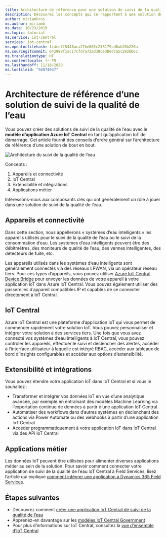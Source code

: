 ```yaml
---
title: Architecture de référence pour une solution de suivi de la qualité de l’eau créée avec Azure IoT Central | Microsoft Docs
description: Découvrez les concepts qui se rapportent à une solution de suivi de la qualité de l’eau conçue avec Azure IoT Central.
author: miriambrus
ms.author: miriamb
ms.date: 10/23/2019
ms.topic: tutorial
ms.service: iot-central
services: iot-central
ms.openlocfilehash: 1c4cc7f5440aca27be085c238179cd0ab20b226a
ms.sourcegitcommit: 642988f1ac17cfd7a72ad38ce38ed7a5c2926b6c
ms.translationtype: HT
ms.contentlocale: fr-FR
ms.lasthandoff: 11/18/2020
ms.locfileid: "94874047"
---
```

# <a name="water-quality-monitoring-reference-architecture"></a>Architecture de référence d’une solution de suivi de la qualité de l’eau 



Vous pouvez créer des solutions de suivi de la qualité de l’eau avec le **modèle d’application Azure IoT Central** en tant qu’application IoT de démarrage. Cet article fournit des conseils d’ordre général sur l’architecture de référence d’une solution de bout en bout. 


![Architecture du suivi de la qualité de l’eau](./media/concepts-waterqualitymonitoring-architecture/concepts-waterqualitymonitoring-architecture1.png)

Concepts :

1. Appareils et connectivité  
1. IoT Central 
2. Extensibilité et intégrations
3. Applications métier

Intéressons-nous aux composants clés qui ont généralement un rôle à jouer dans une solution de suivi de la qualité de l’eau.

## <a name="devices-and-connectivity"></a>Appareils et connectivité 
Dans cette section, nous appellerons « systèmes d’eau intelligents » les appareils utilisés pour le suivi de la qualité de l’eau ou le suivi de la consommation d’eau. Les systèmes d’eau intelligents peuvent être des débitmètres, des moniteurs de qualité de l’eau, des vannes intelligentes, des détecteurs de fuite, etc.

Les appareils utilisés dans les systèmes d’eau intelligents sont généralement connectés via des réseaux LPWAN, via un opérateur réseau tiers. Pour ces types d’appareils, vous pouvez utiliser [Azure IoT Central Device Bridge](../core/howto-build-iotc-device-bridge.md) pour envoyer les données de votre appareil à votre application IoT dans Azure IoT Central. Vous pouvez également utiliser des passerelles d’appareil compatibles IP et capables de se connecter directement à IoT Central.

## <a name="iot-central"></a>IoT Central 
Azure IoT Central est une plateforme d’application IoT qui vous permet de commencer rapidement votre solution IoT. Vous pouvez personnaliser et intégrer votre solution à des services tiers.
Une fois que vous avez connecté vos systèmes d’eau intelligents à IoT Central, vous pouvez contrôler les appareils, effectuer le suivi et déclencher des alertes, accéder à l’interface utilisateur à laquelle est intégré RBAC, accéder aux tableaux de bord d’insights configurables et accéder aux options d’extensibilité. 

## <a name="extensibility-and-integrations"></a>Extensibilité et intégrations
Vous pouvez étendre votre application IoT dans IoT Central et si vous le souhaitez :
* Transformer et intégrer vos données IoT en vue d’une analytique avancée, par exemple en entraînant des modèles Machine Learning via l’exportation continue de données à partir d’une application IoT Central
* Automatiser des workflows dans d’autres systèmes en déclenchant des actions via Power Automate ou des webhooks à partir d’une application IoT Central
* Accéder programmatiquement à votre application IoT dans IoT Central via des API IoT Central

## <a name="business-applications"></a>Applications métier 
Les données IoT peuvent être utilisées pour alimenter diverses applications métier au sein de la solution. Pour savoir comment connecter votre application de suivi de la qualité de l’eau IoT Central à Field Services, lisez l’article qui explique [comment intégrer une application à Dynamics 365 Field Services](./how-to-configure-connected-field-services.md). 


## <a name="next-steps"></a>Étapes suivantes
* Découvrez comment [créer une application IoT Central de suivi de la qualité de l’eau](./tutorial-water-quality-monitoring.md)
* Apprenez-en davantage sur les [modèles IoT Central Government](./overview-iot-central-government.md)
* Pour plus d’informations sur IoT Central, consultez la [vue d’ensemble d’IoT Central](../core/overview-iot-central.md)
